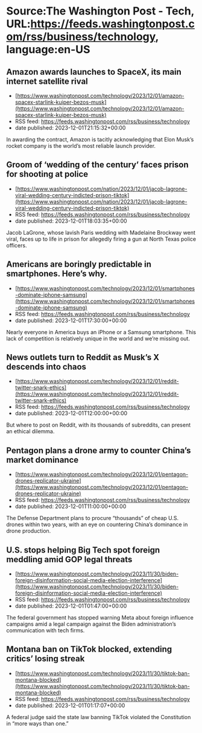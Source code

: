 # Source:The Washington Post - Tech, URL:https://feeds.washingtonpost.com/rss/business/technology, language:en-US

## Amazon awards launches to SpaceX, its main internet satellite rival
 - [https://www.washingtonpost.com/technology/2023/12/01/amazon-spacex-starlink-kuiper-bezos-musk](https://www.washingtonpost.com/technology/2023/12/01/amazon-spacex-starlink-kuiper-bezos-musk)
 - RSS feed: https://feeds.washingtonpost.com/rss/business/technology
 - date published: 2023-12-01T21:15:32+00:00

In awarding the contract, Amazon is tacitly acknowledging that Elon Musk’s rocket company is the world’s most reliable launch provider.

## Groom of ‘wedding of the century’ faces prison for shooting at police
 - [https://www.washingtonpost.com/nation/2023/12/01/jacob-lagrone-viral-wedding-century-indicted-prison-tiktok](https://www.washingtonpost.com/nation/2023/12/01/jacob-lagrone-viral-wedding-century-indicted-prison-tiktok)
 - RSS feed: https://feeds.washingtonpost.com/rss/business/technology
 - date published: 2023-12-01T18:03:35+00:00

Jacob LaGrone, whose lavish Paris wedding with Madelaine Brockway went viral, faces up to life in prison for allegedly firing a gun at North Texas police officers.

## Americans are boringly predictable in smartphones. Here’s why.
 - [https://www.washingtonpost.com/technology/2023/12/01/smartphones-dominate-iphone-samsung](https://www.washingtonpost.com/technology/2023/12/01/smartphones-dominate-iphone-samsung)
 - RSS feed: https://feeds.washingtonpost.com/rss/business/technology
 - date published: 2023-12-01T17:30:00+00:00

Nearly everyone in America buys an iPhone or a Samsung smartphone. This lack of competition is relatively unique in the world and we’re missing out.

## News outlets turn to Reddit as Musk’s X descends into chaos
 - [https://www.washingtonpost.com/technology/2023/12/01/reddit-twitter-snark-ethics](https://www.washingtonpost.com/technology/2023/12/01/reddit-twitter-snark-ethics)
 - RSS feed: https://feeds.washingtonpost.com/rss/business/technology
 - date published: 2023-12-01T12:00:00+00:00

But where to post on Reddit, with its thousands of subreddits, can present an ethical dilemma.

## Pentagon plans a drone army to counter China’s market dominance
 - [https://www.washingtonpost.com/technology/2023/12/01/pentagon-drones-replicator-ukraine](https://www.washingtonpost.com/technology/2023/12/01/pentagon-drones-replicator-ukraine)
 - RSS feed: https://feeds.washingtonpost.com/rss/business/technology
 - date published: 2023-12-01T11:00:00+00:00

The Defense Department plans to procure “thousands” of cheap U.S. drones within two years, with an eye on countering China’s dominance in drone production.

## U.S. stops helping Big Tech spot foreign meddling amid GOP legal threats
 - [https://www.washingtonpost.com/technology/2023/11/30/biden-foreign-disinformation-social-media-election-interference](https://www.washingtonpost.com/technology/2023/11/30/biden-foreign-disinformation-social-media-election-interference)
 - RSS feed: https://feeds.washingtonpost.com/rss/business/technology
 - date published: 2023-12-01T01:47:00+00:00

The federal government has stopped warning Meta about foreign influence campaigns amid a legal campaign against the Biden administration’s communication with tech firms.

## Montana ban on TikTok blocked, extending critics’ losing streak
 - [https://www.washingtonpost.com/technology/2023/11/30/tiktok-ban-montana-blocked](https://www.washingtonpost.com/technology/2023/11/30/tiktok-ban-montana-blocked)
 - RSS feed: https://feeds.washingtonpost.com/rss/business/technology
 - date published: 2023-12-01T01:17:07+00:00

A federal judge said the state law banning TikTok violated the Constitution in “more ways than one.”

